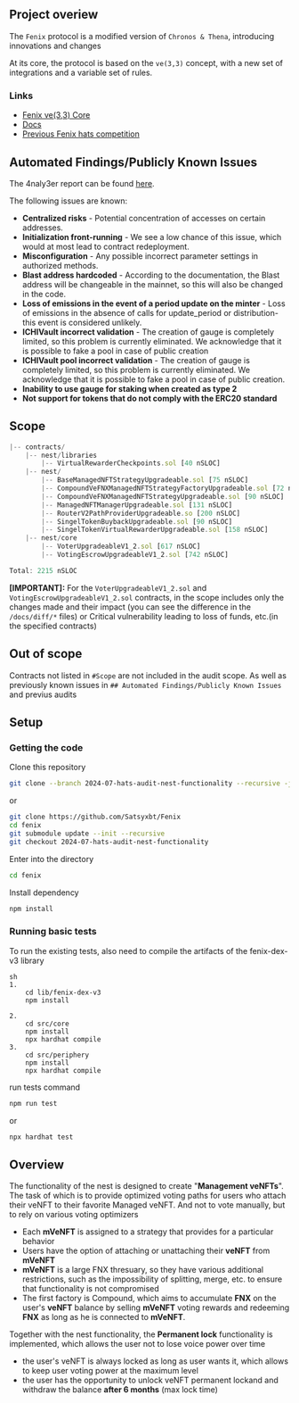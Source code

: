 
## Project overiew

The `Fenix` protocol is a modified version of `Chronos & Thena`, introducing innovations and changes

At its core, the protocol is based on the `ve(3,3)` concept, with a new set of integrations and a variable set of rules.

### Links
- [Fenix ve(3,3) Core](https://github.com/Satsyxbt/Fenix)
- [Docs](https://docs.fenixfinance.io/)
- [Previous Fenix hats competition](https://app.hats.finance/audit-competitions/fenix-finance-0x83dbe5aa378f3ce160ed084daf85f621289fb92f/scope)


## Automated Findings/Publicly Known Issues
The 4naly3er report can be found [here](/4naly3er-report.md).

The following issues are known:

* **Centralized risks** - Potential concentration of accesses on certain addresses.
* **Initialization front-running** - We see a low chance of this issue, which would at most lead to contract redeployment.
* **Misconfiguration** - Any possible incorrect parameter settings in authorized methods.
* **Blast address hardcoded** - According to the documentation, the Blast address will be changeable in the mainnet, so this will also be changed in the code.
* **Loss of emissions in the event of a period update on the minter** -  Loss of emissions in the absence of calls for update_period or distribution- this event is considered unlikely.
* **ICHIVault incorrect validation** - The creation of gauge is completely limited, so this problem is currently eliminated. We acknowledge that it is possible to fake a pool in case of public creation
* **ICHIVault pool incorrect validation** - The creation of gauge is completely limited, so this problem is currently eliminated. We acknowledge that it is possible to fake a pool in case of public creation.
* **Inability to use gauge for staking when created as type 2**
* **Not support for tokens that do not comply with the ERC20 standard**

## Scope
```js
|-- contracts/
    |-- nest/libraries
        |-- VirtualRewarderCheckpoints.sol [40 nSLOC]
    |-- nest/
        |-- BaseManagedNFTStrategyUpgradeable.sol [75 nSLOC]
        |-- CompoundVeFNXManagedNFTStrategyFactoryUpgradeable.sol [72 nSLOC]
        |-- CompoundVeFNXManagedNFTStrategyUpgradeable.sol [90 nSLOC]
        |-- ManagedNFTManagerUpgradeable.sol [131 nSLOC]
        |-- RouterV2PathProviderUpgradeable.so [200 nSLOC]
        |-- SingelTokenBuybackUpgradeable.sol [90 nSLOC]
        |-- SingelTokenVirtualRewarderUpgradeable.sol [158 nSLOC]
    |-- nest/core
        |-- VoterUpgradeableV1_2.sol [617 nSLOC]
        |-- VotingEscrowUpgradeableV1_2.sol [742 nSLOC]

Total: 2215 nSLOC
```


**[IMPORTANT]:** For the `VoterUpgradeableV1_2.sol` and `VotingEscrowUpgradeableV1_2.sol` contracts, in the scope includes only the changes made and their impact (you can see the difference in the `/docs/diff/*` files) or Critical vulnerability leading to loss of funds, etc.(in the specified contracts)


## Out of scope
Contracts not listed in `#Scope` are not included in the audit scope. As well as previously known issues in `## Automated Findings/Publicly Known Issues` and previus audits

## Setup
### Getting the code
Clone this repository
```sh
git clone --branch 2024-07-hats-audit-nest-functionality --recursive -j8  https://github.com/Satsyxbt/Fenix
```
or
```sh
git clone https://github.com/Satsyxbt/Fenix
cd fenix
git submodule update --init --recursive
git checkout 2024-07-hats-audit-nest-functionality
```

Enter into the directory
```sh
cd fenix
```

Install dependency
```sh
npm install
```

### Running basic tests
To run the existing tests, also need to compile the artifacts of the fenix-dex-v3 library
```
sh
1.
    cd lib/fenix-dex-v3
    npm install

2. 
    cd src/core
    npm install
    npx hardhat compile
3.
    cd src/periphery
    npm install
    npx hardhat compile
```
run tests command
```sh
npm run test
```
or
```sh
npx hardhat test
```

## Overview
The functionality of the nest is designed to create "**Management veNFTs**". The task of which is to provide optimized voting paths for users who attach their veNFT to their favorite Managed veNFT. And not to vote manually, but to rely on various voting optimizers
- Each **mVeNFT** is assigned to a strategy that provides for a particular behavior
- Users have the option of attaching or unattaching their **veNFT** from **mVeNFT**
- **mVeNFT** is a large FNX thresuary, so they have various additional restrictions, such as the impossibility of splitting, merge, etc. to ensure that functionality is not compromised
- The first factory is Compound, which aims to accumulate **FNX** on the user's **veNFT** balance by selling **mVeNFT** voting rewards and redeeming **FNX** as long as he is connected to **mVeNFT**. 
  
Together with the nest functionality, the **Permanent lock** functionality is implemented, which allows the user not to lose voice power over time
- the user's veNFT is always locked as long as user wants it, which allows to keep user voting power at the maximum level
- the user has the opportunity to unlock veNFT permanent lockand and  withdraw the balance **after 6 months** (max lock time)
